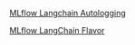 [MLflow Langchain Autologging](https://mlflow.org/docs/3.0.0rc0/llms/langchain/autologging)

[MLflow LangChain Flavor](https://mlflow.org/docs/3.0.0rc0/llms/langchain)
